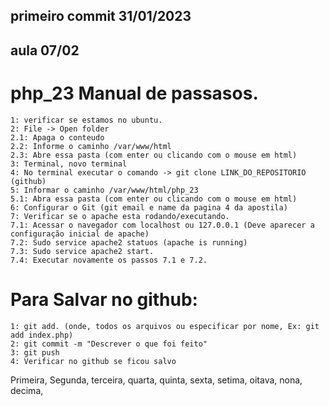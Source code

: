 ##  primeiro commit 31/01/2023
## aula 07/02
# php_23 Manual de passasos.
    1: verificar se estamos no ubuntu.
    2: File -> Open folder
    2.1: Apaga o conteudo 
    2.2: Informe o caminho /var/www/html
    2.3: Abre essa pasta (com enter ou clicando com o mouse em html)
    3: Terminal, novo terminal
    4: No terminal executar o comando -> git clone LINK_DO_REPOSITORIO (github)
    5: Informar o caminho /var/www/html/php_23
    5.1: Abra essa pasta (com enter ou clicando com o mouse em html)
    6: Configurar o Git (git email e name da pagina 4 da apostila)
    7: Verificar se o apache esta rodando/executando.
    7.1: Acessar o navegador com localhost ou 127.0.0.1 (Deve aparecer a configuração inicial de apache)
    7.2: Sudo service apache2 statuos (apache is running)
    7.3: Sudo service apache2 start.
    7.4: Executar novamente os passos 7.1 e 7.2.

# Para Salvar no github:
    1: git add. (onde, todos os arquivos ou especificar por nome, Ex: git add index.php)
    2: git commit -m "Descrever o que foi feito"
    3: git push
    4: Verificar no github se ficou salvo


Primeira,
Segunda,
terceira,
quarta,
quinta,
sexta,
setima,
oitava,
nona,
decima,